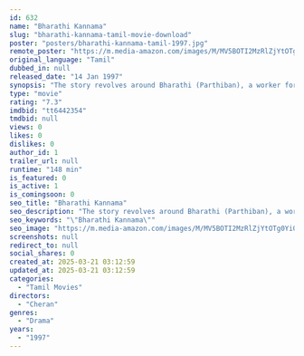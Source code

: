 ```yaml
---
id: 632
name: "Bharathi Kannama"
slug: "bharathi-kannama-tamil-movie-download"
poster: "posters/bharathi-kannama-tamil-1997.jpg"
remote_poster: "https://m.media-amazon.com/images/M/MV5BOTI2MzRlZjYtOTg0Yi00N2EwLWEwN2UtMTBiNzI2MjNhYzliXkEyXkFqcGdeQXVyMTEzNzg0Mjkx._V1_SX300.jpg"
original_language: "Tamil"
dubbed_in: null
released_date: "14 Jan 1997"
synopsis: "The story revolves around Bharathi (Parthiban), a worker for a rich Thevar Zamindar (Vijayakumar). He comes from a lower caste and falls in love with the rich Zamindar's daughter Kannamma (Meena)."
type: "movie"
rating: "7.3"
imdbid: "tt6442354"
tmdbid: null
views: 0
likes: 0
dislikes: 0
author_id: 1
trailer_url: null
runtime: "148 min"
is_featured: 0
is_active: 1
is_comingsoon: 0
seo_title: "Bharathi Kannama"
seo_description: "The story revolves around Bharathi (Parthiban), a worker for a rich Thevar Zamindar (Vijayakumar). He comes from a lower caste and falls in love with the rich Zamindar's daughter Kannamma (Meena)."
seo_keywords: "\"Bharathi Kannama\""
seo_image: "https://m.media-amazon.com/images/M/MV5BOTI2MzRlZjYtOTg0Yi00N2EwLWEwN2UtMTBiNzI2MjNhYzliXkEyXkFqcGdeQXVyMTEzNzg0Mjkx._V1_SX300.jpg"
screenshots: null
redirect_to: null
social_shares: 0
created_at: 2025-03-21 03:12:59
updated_at: 2025-03-21 03:12:59
categories:
  - "Tamil Movies"
directors:
  - "Cheran"
genres:
  - "Drama"
years:
  - "1997"
---
```

